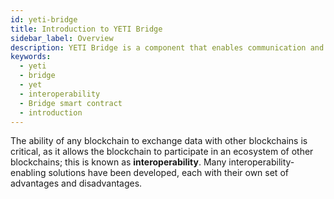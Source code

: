 ```yaml
---
id: yeti-bridge
title: Introduction to YETI Bridge
sidebar_label: Overview
description: YETI Bridge is a component that enables communication and asset migration between the YETI network and other networks, such as the L1 (Ethereum Mainnet) or any L2 built on top of Ethereum.
keywords:
  - yeti
  - bridge
  - yet
  - interoperability
  - Bridge smart contract
  - introduction
---
```


The ability of any blockchain to exchange data with other blockchains is critical, as it allows the blockchain to participate in an ecosystem of other blockchains; this is known as **interoperability**. Many interoperability-enabling solutions have been developed, each with their own set of advantages and disadvantages.
